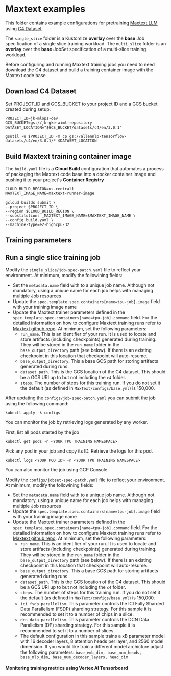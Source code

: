 # Maxtext examples

This folder contains example  configurations for pretraining  [Maxtext LLM](https://github.com/google/maxtext) using [C4 Dataset](https://www.tensorflow.org/datasets/catalog/c4). 

The `single_slice` folder is a Kustomize **overlay** over the **base** Job specification of a single slice training workload. The `multi_slice` folder is an **overlay** over the **base** JobSet specification of a multi-slice training workload.

Before configuring and running Maxtext training jobs you need to need download the C4 dataset and build a training container image with the Maxtext code base.

## Download C4 Dataset

Set PROJECT_ID and GCS_BUCKET to your project ID and a GCS bucket created during setup.

```
PROJECT_ID=jk-mlops-dev
GCS_BUCKET=gs://jk-gke-aiml-repository
DATASET_LOCATION="$GCS_BUCKET/datasets/c4/en/3.0.1"

gsutil -u $PROJECT_ID -m cp gs://allennlp-tensorflow-datasets/c4/en/3.0.1/* $DATASET_LOCATION

```

## Build Maxtext training container image

The `build.yaml` file is a **Cloud Build** configuration that automates a process of packaging the Maxtext code base into a docker container image and pushing it to your project's **Container Registry**

```
CLOUD_BUILD_REGION=us-central1
MAXTEXT_IMAGE_NAME=maxtext-runner-image

gcloud builds submit \
--project $PROJECT_ID \
--region $CLOUD_BUILD_REGION \
--substitutions _MAXTEXT_IMAGE_NAME=$MAXTEXT_IMAGE_NAME \
--config build.yaml \
--machine-type=e2-highcpu-32
```

## Training parameters



## Run a single slice training job

Modify the `single_slice/job-spec-patch.yaml` file to reflect your environment. At minimum, modify the followining fields:
- Set the `metadata.name` field with to a unique job name. Although not mandatory, using a unique name for each job helps with managing multiple Job resources
- Update the `spec.template.spec.containers[name=tpu-job].image` field with your training image name
- Update the Maxtext trainer parameters defined in the `spec.template.spec.containers[name=tpu-job].command` field. For the detailed information on how to configure Maxtext training runs refer to [Maxtext github repo](https://github.com/google/maxtext/tree/main). At minimum, set the following parameters:
  - `run_name`. This is an identifier of your run. It is used to locate and store artifacts (including checkpoints) generated during training. They will be stored in the `run_name` folder in the `base_output_directory` path (see below). If there is an existing checkpoint in this location that checkpoint will auto-resume.    
  - `base_output_directory`. This a base GCS path for storing artifacts generated during runs.
  - `dataset_path`. This is the GCS location of the C4 dataset. This should be a GCS URI up to but not including the `c4` folder.
  - `steps`. The number of steps for this training run. If you do not set it the default (as defined in `MaxText/configs/base.yml`) is 150,000.

After updating the `configs/job-spec-patch.yaml` you can submit the job using the following command:

```
kubectl apply -k configs
```

You can monitor the job by retrieving logs generated by any worker.

First, list all pods started by the job

```
kubectl get pods -n <YOUR TPU TRAINING NAMESPACE>
```

Pick  any pod in your job and copy its ID. Retrieve the logs for this pod.

```
kubectl logs <YOUR POD ID> -n <YOUR TPU TRAINING NAMESPACE>
```

You can also monitor the job using GCP Console.



Modify the `configs/jobset-spec-patch.yaml` file to reflect your environment. At minimum, modify the followining fields:
- Set the `metadata.name` field with to a unique job name. Although not mandatory, using a unique name for each job helps with managing multiple Job resources
- Update the `spec.template.spec.containers[name=tpu-job].image` field with your training image name
- Update the Maxtext trainer parameters defined in the `spec.template.spec.containers[name=tpu-job].command` field. For the detailed information on how to configure Maxtext training runs refer to [Maxtext github repo](https://github.com/google/maxtext/tree/main). At minimum, set the following parameters:
  - `run_name`. This is an identifier of your run. It is used to locate and store artifacts (including checkpoints) generated during training. They will be stored in the `run_name` folder in the `base_output_directory` path (see below). If there is an existing checkpoint in this location that checkpoint will auto-resume.    
  - `base_output_directory`. This a base GCS path for storing artifacts generated during runs.
  - `dataset_path`. This is the GCS location of the C4 dataset. This should be a GCS URI up to but not including the `c4` folder.
  - `steps`. The number of steps for this training run. If you do not set it the default (as defined in `MaxText/configs/base.yml`) is 150,000.
  - `ici_fsdp_parallelism`. This parameter controls the ICI Fully Sharded Data Parallelism (FSDP) sharding strategy. For this sample it is recommended to set it to a number of chips in a slice.
  - `dcn_data_parallelism`. This parameter controls the DCN Data Parallelism (DP) sharding strategy. For this sample it is recommended to set it to a number of slices.
  - The default configuration in this sample trains a xB parameter model with 16 decoder layers, 8 attention heads per layer, and 2560 model dimension. If you would like train a different model archicture adjust the following parameters: `base_emb_dim, base_num_heads, base_mlp_dim, base_num_decoder_layers, head_dim`
#### Monitoring training metrics using Vertex AI Tensorboard
